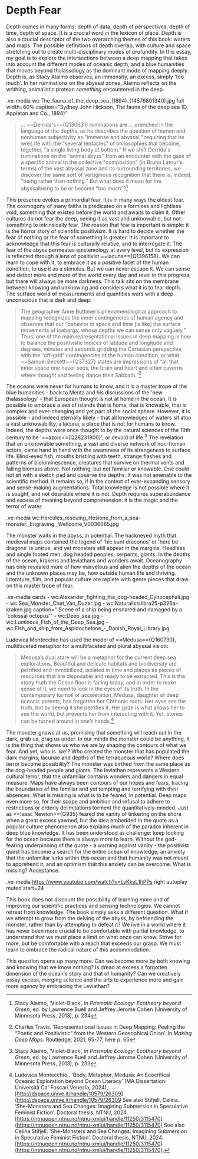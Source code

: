 # Depth Fear

Depth comes in many forms: depth of data, depth of perspectives, depth of time, depth of space. It is a crucial word in the lexicon of place. Depth is also a crucial descriptor of the two overarching themes of this book: waters and maps. The possible definitions of depth overlap, with culture and space stretching out to create multi-disciplinary modes of profundity. In this essay, my goal is to explore the intersections between a deep mapping that takes into account the different modes of oceanic depth, and a blue humanities that moves beyond thalassology as the dominant mode of mapping deeply. Depth is, as Stacy Alaimo observes, an immensity, an excess, simply 'too much'. In her ruminations on the abyssal zones, Alaimo reflects on the writhing, animalistic protean *something* encountered in the deep.

.ve-media wc:The_fauna_of_the_deep_sea_(1894)_(14576801340).jpg full width=60% caption="Sydney John Hickson, The fauna of the deep sea (D. Appleton and Co., 1894)"

> ... ==Derrida's=={Q130631} ruminations are ... drenched in the language of the depths, as he describes the question of human and nonhuman subjectivity as "immense and abyssal," requiring that he wres­ tle with the "several tentacles" of philosophies that become, together, "a single living body at bottom." If we shift Derrida's ruminations on the "animal abyss" from an encounter with the gaze of a specific animal to the collective "composition" (in Bruno Latour's terms) of the vast abyssal zone and its surrounding territories, we discover the same sort of vertiginous recognition that there is, indeed, "being rather than nothing." But what does it mean for the abyssalbeing to be or become "too much"?[^1]

This presence evokes a primordial fear. It is in many ways the oldest fear. The cosmogony of many faiths is predicated on a formless and lightless void, something that existed before the world and awaits to claim it. Other cultures do not fear the deep, seeing it as vast and unknowable, but not something to intrinsically fear. The reason that fear is important is simple: it is the horror story of scientific positivism.  It is hard to decide whether the fear of nothing or the fear of something is greater. It is important to acknowledge that this fear is culturally relative, and to interrogate it. The fear of the abyss permeates epistemology at every level, but its expression is reflected through a lens of positivist ==lacuna=={Q1396158}. We can learn to cope with it, to embrace it as a positive facet of the human condition, to use it as a stimulus. But we can never escape it. We can sense and detect more and more of the world every day and revel in this progress, but there will always be more darkness. This talk  sits on the membrane between knowing and unknowing and considers what it is to fear depth. The surface world of measurements and quantities wars with a deep unconscious that is dark and deep:

> The geographer Anne Buttimer’s phenomenological approach to mapping recognizes the inner contingencies of human agency and observes that our “behavior in space and time [is like] the surface movements of icebergs, whose depths we can sense only vaguely.” Thus, one of the main representational issues in deep mapping is how to balance the positivistic indices of latitude and longitude and degrees, minutes and seconds gridding the Cartesian perspective, with the “off-grid” contingencies of the human condition, or what ==Samuel Beckett=={Q37327} states are impressions of “all that inner space one never sees, the brain and heart and other caverns where thought and feeling dance their Sabbath.”[^3]

The oceans were never for humans to know, and it is a master trope of the blue humanities - back to Mentz and his discussions of the 'new thalassology' - that European thought is not at home in the ocean. It is possible to embrace a sea of islands that is home, that is knowable, that is complex and ever-changing and yet part of the social sphere. However, it is possible - and indeed eternally likely - that all knowledges of waters sit atop a vast unknowability, a lacuna, a place that is not for humans to know. Indeed, the depths were once thought to by the natural sciences of the 19th century to be '==azoic=={Q28231900}', or devoid of life.[^2] The revelation that an unknowable something, a vast and diverse network of non-human actors, came hand in hand with the awareness of its strangeness to surface life. Blind-eyed fish, mouths bristling with teeth, strange flashes and patterns of bioluminescence, creatures that survive on thermal vents and falling biomass above. Not nothing, but not familiar or knowable. One could not sit with a sketch pad and observe the depths. It was not amenable to the scientific method. It remains so, if in the context of ever-expanding sensory and sense-making augmentations. Total knowledge is not possible where it is sought, and not desirable where it is not. Depth requires superabundance and excess of meaning beyond comprehension: it is the magic and the terror of water.

.ve-media wc:Hercules_rescuing_Hesione_from_a_sea-monster._Engraving._Wellcome_V0036065.jpg

The monster waits in the abyss, in potential. The hackneyed myth that medieval maps contained the legend of 'hic sunt dracones' or 'here be dragons' is untrue, and yet monsters still appear in the margins. Headless and single footed men, dog headed peoples, serpents, giants. In the depths of the ocean, krakens and leviathans and wonders await. Oceanography has only revealed more of how marvelous and alien the depths of the ocean and the unknown places may be, how outside human life and thriving. Literature, film, and popular culture are replete with genre pieces that draw on this master trope of fear. 

.ve-media cards
    - wc:Alexander_fighting_the_dog-headed_Cynocephali.jpg  
    - wc:Sea_Monster_Chet_Van_Duzer.jpg
    - wc:Naturalistslibra25-p326a-kraken.jpg caption=" Scene of a ship being ensnared and damaged by a 'colossal octopus'"
    - wc:Deep_sea.jpg
    - wc:Luminous_Fish_of_the_Deep_Sea.jpg
    - wc:Fish_and_ship_from_Aspidochelone_-_Danish_Royal_Library.jpg

Ludovica Montecchio has used the model of ==Medusa=={Q160730}, multifaceted metaphor for a multifaceted and plural abyssal vision:
> Medusa’s dual stare will be a metaphor for the current deep sea explorations. Beautiful and delicate habitats and biodiversity are petrified and immobilized, isolated in time and places as pieces of resources that are disposable and ready to be extracted. This is the stony truth the Ocean floor is facing today, and in order to make sense of it, we need to look in the eyes of its truth. In the contemporary turmoil of acceleration, Medusa, daughter of deep oceanic parents, has forgotten her Chthonic roots. Her eyes see the truth, but by seeing it she petrifies it. Her gaze is what allows her to see the world, but prevents her from interacting with it. Yet, stones can be turned around in one’s hands.[^4]

The monster gnaws at us, promising that something will reach out in the dark, grab us, drag us under. In our minds the monster could be anything, it is the thing that shows us who we are by shaping the contours of what we fear. And yet, who is 'we'? Who created the monster that has populated the dark margins, lacunae and depths of the terraqueous world? Where does terror become possibility? The monster was birthed from the same place as the dog-headed people and giants. The leviathan represents a Western cultural terror, that the unfamiliar contains wonders and dangers in equal measure. Maps have always been contours of our hopes and fears, tracing the boundaries of the familiar and yet tempting and terrifying with their absences. What is missing is what is to be feared, in potential.  Deep maps even more so, for their scope and ambition and refusal to adhere to restrictions or orderly delimitations torment the quantitatively-minded. Just as ==Isaac Newton=={Q935} feared the vanity of tinkering on the shore when a great excess yawned, but the idea embedded in the quote as a popular culture phenomenon also explains much of the paradox inherent in deep blue knowledge. It has been understood as challenge: keep looking for the ocean because there is always more to learn. Without the god-fearing underpinning of the quote - a warning against vanity - the positivist quest has become a search for the entire ocean of knowledge, an anxiety that the unfamiliar lurks within this ocean and that humanity was not meant to apprehend it, and an optimism that this anxiety can be overcome. What is missing? Acceptance.

.ve-media https://www.youtube.com/watch?v=LyKkyL1hPPs right autoplay muted start=24

This book does not discount the possibility of learning more and of improving our scientific practices and sensing technologies. We cannot retreat from knowledge. The book simply asks a different question. What if we attempt to grow from the delving of the abyss, by befriending the monster, rather than by attempting to defeat it? We live in a world where it has never been more crucial to be comfortable with partial knowledge, to understand that we must place a limit on what once can know. Strive for more, but be comfortable with a reach that exceeds our grasp. We must learn to embrace the radical nature of this accommodation. 

This question opens up many more. Can we become more by both knowing and knowing that we know nothing? Is dread at excess a forgotten dimension of the ocean's story and that of humanity? Can we creatively essay excess, merging science and the arts to experience more and gain more agency by embracing the Leviathan?

[^1]: Stacy Alaimo, ‘Violet-Black’, in _Prismatic Ecology: Ecotheory beyond Green_, ed. by Lawrence Buell and Jeffrey Jerome Cohen (University of Minnesota Press, 2013), p. 234
[^2]: Stacy Alaimo, ‘Violet-Black’, in _Prismatic Ecology: Ecotheory beyond Green_, ed. by Lawrence Buell and Jeffrey Jerome Cohen (University of Minnesota Press, 2013), p. 233
[^3]: Charles Travis. ‘Representational Issues in Deep Mapping: Peeling the “Poetic and Positivistic” from the Western Geosophical Onion’. In _Making Deep Maps_. Routledge, 2021, 65-77, here p. 65
[^4]: Ludovica Montecchio,. ‘Body, Metaphor, Medusa: An Ecocritical Oceanic Exploration beyond Ocean Literacy’ (MA Dissertation: Università Ca' Foscari Venezia, 2024), [http://dspace.unive.it/handle/10579/26309](http://dspace.unive.it/handle/10579/26309 See also Stifjell, Celina. ‘She-Monsters and Sea Changes: Imagining Submersion in Speculative Feminist Fiction’. Doctoral thesis, NTNU, 2024. [https://ntnuopen.ntnu.no/ntnu-xmlui/handle/11250/3115470](https://ntnuopen.ntnu.no/ntnu-xmlui/handle/11250/3115470) See also Celina Stifjell. ‘She-Monsters and Sea Changes: Imagining Submersion in Speculative Feminist Fiction’. Doctoral thesis, NTNU, 2024. [https://ntnuopen.ntnu.no/ntnu-xmlui/handle/11250/3115470](https://ntnuopen.ntnu.no/ntnu-xmlui/handle/11250/3115470).
